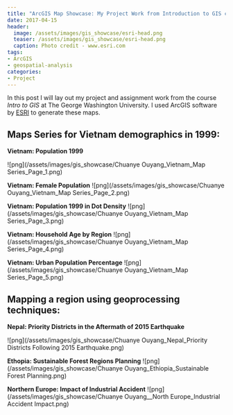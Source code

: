 ```yaml
---
title: "ArcGIS Map Showcase: My Project Work from Introduction to GIS course"
date: 2017-04-15
header:
  image: /assets/images/gis_showcase/esri-head.png
  teaser: /assets/images/gis_showcase/esri-head.png
  caption: Photo credit - www.esri.com
tags:
- ArcGIS
- geospatial-analysis
categories:
- Project
---
```


In this post I will lay out my project and assignment work from the course *Intro to GIS* at The George Washington University. I used ArcGIS software by [ESRI](www.esri.com) to generate these maps.

## Maps Series for Vietnam demographics in 1999:

**Vietnam: Population 1999**

![png](/assets/images/gis_showcase/Chuanye Ouyang_Vietnam_Map Series_Page_1.png)

**Vietnam: Female Population**
![png](/assets/images/gis_showcase/Chuanye Ouyang_Vietnam_Map Series_Page_2.png)

**Vietnam: Population 1999 in Dot Density**
![png](/assets/images/gis_showcase/Chuanye Ouyang_Vietnam_Map Series_Page_3.png)

**Vietnam: Household Age by Region**
![png](/assets/images/gis_showcase/Chuanye Ouyang_Vietnam_Map Series_Page_4.png)

**Vietnam: Urban Population Percentage**
![png](/assets/images/gis_showcase/Chuanye Ouyang_Vietnam_Map Series_Page_5.png)

## Mapping a region using geoprocessing techniques:

**Nepal: Priority Districts in the Aftermath of 2015 Earthquake**

![png](/assets/images/gis_showcase/Chuanye Ouyang_Nepal_Priority Districts Following 2015 Earthquake.png)

**Ethopia: Sustainable Forest Regions Planning**
![png](/assets/images/gis_showcase/Chuanye Ouyang_Ethiopia_Sustainable Forest Planning.png)

**Northern Europe: Impact of Industrial Accident**
![png](/assets/images/gis_showcase/Chuanye Ouyang__North Europe_Industrial Accident Impact.png)
